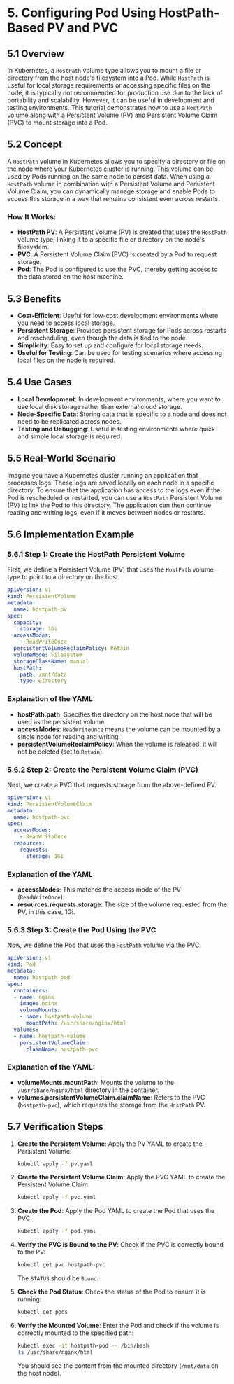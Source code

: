 # 5. Configuring Pod Using HostPath-Based PV and PVC

## 5.1 Overview
In Kubernetes, a `HostPath` volume type allows you to mount a file or directory from the host node's filesystem into a Pod. While `HostPath` is useful for local storage requirements or accessing specific files on the node, it is typically not recommended for production use due to the lack of portability and scalability. However, it can be useful in development and testing environments. This tutorial demonstrates how to use a `HostPath` volume along with a Persistent Volume (PV) and Persistent Volume Claim (PVC) to mount storage into a Pod.

## 5.2 Concept
A `HostPath` volume in Kubernetes allows you to specify a directory or file on the node where your Kubernetes cluster is running. This volume can be used by Pods running on the same node to persist data. When using a `HostPath` volume in combination with a Persistent Volume and Persistent Volume Claim, you can dynamically manage storage and enable Pods to access this storage in a way that remains consistent even across restarts.

### How It Works:
- **HostPath PV**: A Persistent Volume (PV) is created that uses the `HostPath` volume type, linking it to a specific file or directory on the node's filesystem.
- **PVC**: A Persistent Volume Claim (PVC) is created by a Pod to request storage.
- **Pod**: The Pod is configured to use the PVC, thereby getting access to the data stored on the host machine.

## 5.3 Benefits
- **Cost-Efficient**: Useful for low-cost development environments where you need to access local storage.
- **Persistent Storage**: Provides persistent storage for Pods across restarts and rescheduling, even though the data is tied to the node.
- **Simplicity**: Easy to set up and configure for local storage needs.
- **Useful for Testing**: Can be used for testing scenarios where accessing local files on the node is required.

## 5.4 Use Cases
- **Local Development**: In development environments, where you want to use local disk storage rather than external cloud storage.
- **Node-Specific Data**: Storing data that is specific to a node and does not need to be replicated across nodes.
- **Testing and Debugging**: Useful in testing environments where quick and simple local storage is required.

## 5.5 Real-World Scenario
Imagine you have a Kubernetes cluster running an application that processes logs. These logs are saved locally on each node in a specific directory. To ensure that the application has access to the logs even if the Pod is rescheduled or restarted, you can use a `HostPath` Persistent Volume (PV) to link the Pod to this directory. The application can then continue reading and writing logs, even if it moves between nodes or restarts.

## 5.6 Implementation Example

### 5.6.1 Step 1: Create the HostPath Persistent Volume
First, we define a Persistent Volume (PV) that uses the `HostPath` volume type to point to a directory on the host.

```yaml
apiVersion: v1
kind: PersistentVolume
metadata:
  name: hostpath-pv
spec:
  capacity:
    storage: 1Gi
  accessModes:
    - ReadWriteOnce
  persistentVolumeReclaimPolicy: Retain
  volumeMode: Filesystem
  storageClassName: manual
  hostPath:
    path: /mnt/data
    type: Directory
```

### Explanation of the YAML:
- **hostPath.path**: Specifies the directory on the host node that will be used as the persistent volume.
- **accessModes**: `ReadWriteOnce` means the volume can be mounted by a single node for reading and writing.
- **persistentVolumeReclaimPolicy**: When the volume is released, it will not be deleted (set to `Retain`).

### 5.6.2 Step 2: Create the Persistent Volume Claim (PVC)
Next, we create a PVC that requests storage from the above-defined PV.

```yaml
apiVersion: v1
kind: PersistentVolumeClaim
metadata:
  name: hostpath-pvc
spec:
  accessModes:
    - ReadWriteOnce
  resources:
    requests:
      storage: 1Gi
```

### Explanation of the YAML:
- **accessModes**: This matches the access mode of the PV (`ReadWriteOnce`).
- **resources.requests.storage**: The size of the volume requested from the PV, in this case, 1Gi.

### 5.6.3 Step 3: Create the Pod Using the PVC
Now, we define the Pod that uses the `HostPath` volume via the PVC.

```yaml
apiVersion: v1
kind: Pod
metadata:
  name: hostpath-pod
spec:
  containers:
  - name: nginx
    image: nginx
    volumeMounts:
    - name: hostpath-volume
      mountPath: /usr/share/nginx/html
  volumes:
  - name: hostpath-volume
    persistentVolumeClaim:
      claimName: hostpath-pvc
```

### Explanation of the YAML:
- **volumeMounts.mountPath**: Mounts the volume to the `/usr/share/nginx/html` directory in the container.
- **volumes.persistentVolumeClaim.claimName**: Refers to the PVC (`hostpath-pvc`), which requests the storage from the `HostPath` PV.

## 5.7 Verification Steps

1. **Create the Persistent Volume**:
   Apply the PV YAML to create the Persistent Volume:
   ```bash
   kubectl apply -f pv.yaml
   ```

2. **Create the Persistent Volume Claim**:
   Apply the PVC YAML to create the Persistent Volume Claim:
   ```bash
   kubectl apply -f pvc.yaml
   ```

3. **Create the Pod**:
   Apply the Pod YAML to create the Pod that uses the PVC:
   ```bash
   kubectl apply -f pod.yaml
   ```

4. **Verify the PVC is Bound to the PV**:
   Check if the PVC is correctly bound to the PV:
   ```bash
   kubectl get pvc hostpath-pvc
   ```

   The `STATUS` should be `Bound`.

5. **Check the Pod Status**:
   Check the status of the Pod to ensure it is running:
   ```bash
   kubectl get pods
   ```

6. **Verify the Mounted Volume**:
   Enter the Pod and check if the volume is correctly mounted to the specified path:
   ```bash
   kubectl exec -it hostpath-pod -- /bin/bash
   ls /usr/share/nginx/html
   ```

   You should see the content from the mounted directory (`/mnt/data` on the host node).
